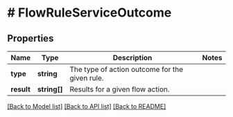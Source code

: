 # # FlowRuleServiceOutcome

## Properties

Name | Type | Description | Notes
------------ | ------------- | ------------- | -------------
**type** | **string** | The type of action outcome for the given rule. |
**result** | **string[]** | Results for a given flow action. |

[[Back to Model list]](../../README.md#models) [[Back to API list]](../../README.md#endpoints) [[Back to README]](../../README.md)
